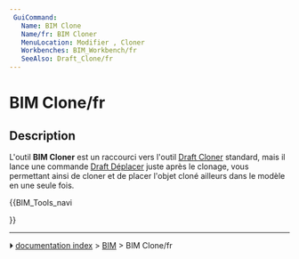 ```yaml
---
 GuiCommand:
   Name: BIM Clone
   Name/fr: BIM Cloner
   MenuLocation: Modifier , Cloner
   Workbenches: BIM_Workbench/fr
   SeeAlso: Draft_Clone/fr
---
```


# BIM Clone/fr

## Description

L\'outil **BIM Cloner** est un raccourci vers l\'outil [Draft Cloner](Draft_Clone/fr.md) standard, mais il lance une commande [Draft Déplacer](Draft_Move/fr.md) juste après le clonage, vous permettant ainsi de cloner et de placer l\'objet cloné ailleurs dans le modèle en une seule fois.





{{BIM_Tools_navi

}}



---
⏵ [documentation index](../README.md) > [BIM](BIM_Workbench.md) > BIM Clone/fr
